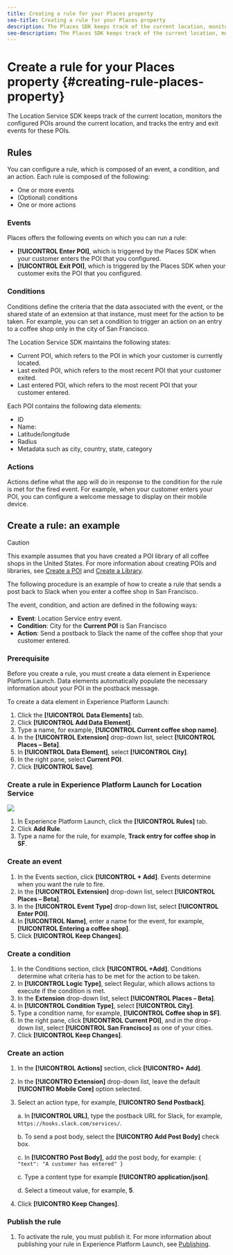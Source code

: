 ```yaml
---
title: Creating a rule for your Places property
seo-title: Creating a rule for your Places property
description: The Places SDK keeps track of the current location, monitors the configured POIs around the current location, and tracks the entry and exit events for these POIs. 
seo-description: The Places SDK keeps track of the current location, monitors the configured POIs around the current location, and tracks the entry and exit events for these POIs. 
---
```


# Create a rule for your Places property {#creating-rule-places-property}

The Location Service SDK keeps track of the current location, monitors the configured POIs around the current location, and tracks the entry and exit events for these POIs.

## Rules

You can configure a rule, which is composed of an event, a condition, and an action. Each rule is composed of the following:

* One or more events
* (Optional) conditions
* One or more actions

### Events

Places offers the following events on which you can run a rule:

* **[!UICONTROL Enter POI]**, which is triggered by the Places SDK when your customer enters the POI that you configured.
* **[!UICONTROL Exit POI]**, which is triggered by the Places SDK when your customer exits the POI that you configured.

### Conditions

Conditions define the criteria that the data associated with the event, or the shared state of an extension at that instance, must meet for the action to be taken. For example, you can set a condition to trigger an action on an entry to a coffee shop only in the city of San Francisco.

The Location Service SDK maintains the following states:

* Current POI, which refers to the POI in which your customer is currently located.
* Last exited POI, which refers to the most recent POI that your customer exited.
* Last entered POI, which refers to the most recent POI that your customer entered.

Each POI contains the following data elements:

* ID 
* Name:
* Latitude/longitude
* Radius
* Metadata such as city, country, state, category

### Actions

Actions define what the app will do in response to the condition for the rule is met for the fired event. For example, when your customer enters your POI, you can configure a welcome message to display on their mobile device.

## Create a rule: an example

>[!CAUTION]
>
>This example assumes that you have created a POI library of all coffee shops in the United States. For more information about creating POIs and libraries, see [Create a POI](https://placesdocs.com/places-services-by-adobe-documentation/places-database-management-1/managing-pois-in-the-places-ui#create-a-poi) and [Create a Library](https://placesdocs.com/places-services-by-adobe-documentation/places-database-management-1/manage-libraries#create-a-library).

The following procedure is an example of how to create a rule that sends a post back to Slack when you enter a coffee shop in San Francisco.

The event, condition, and action are defined in the following ways:

* **Event**: Location Service entry event.
* **Condition**: City for the **Current POI** is San Francisco
* **Action**: Send a postback to Slack the name of the coffee shop that your customer entered.

### Prerequisite

Before you create a rule, you must create a data element in Experience Platform Launch. Data elements automatically populate the necessary information about your POI in the postback message.

To create a data element in Experience Platform Launch:

1. Click the **[!UICONTROL Data Elements]** tab.
2. Click **[!UICONTROL Add Data Element]**.
3. Type a name, for example, **[!UICONTROL Current coffee shop name]**.
4. In the **[!UICONTROL Extension]** drop-down list, select **[!UICONTROL Places – Beta]**.
5. In **[!UICONTROL Data Element]**, select **[!UICONTROL City]**.
6. In the right pane, select **Current POI**.
7. Click **[!UICONTROL Save]**.

### Create a rule in Experience Platform Launch for Location Service

![](//help/assets/create-a-rule.png)

1. In Experience Platform Launch, click the **[!UICONTROL Rules]** tab.
2. Click **Add Rule**.
3. Type a name for the rule, for example, **Track entry for coffee shop in SF**.

### Create an event

1. In the Events section, click **[!UICONTROL + Add]**. Events determine when you want the rule to fire.
2. In the **[!UICONTROL Extension]** drop-down list, select **[!UICONTROL Places – Beta]**.
3. In the **[!UICONTROL Event Type]** drop-down list, select **[!UICONTROL Enter POI]**.
4. In **[!UICONTROL Name]**, enter a name for the event, for example, **[!UICONTROL Entering a coffee shop]**.
5. Click **[!UICONTROL Keep Changes]**.

### Create a condition

1. In the Conditions section, click **[!UICONTROL +Add]**. Conditions determine what criteria has to be met for the action to be taken.
2. In **[!UICONTROL Logic Type]**, select Regular, which allows actions to execute if the condition is met.
3. In the **Extension** drop-down list, select **[!UICONTROL Places – Beta]**.
4. In **[!UICONTROL Condition Type]**, select **[!UICONTROL City]**.
5. Type a condition name, for example, **[!UICONTROL Coffee shop in SF]**.
6. In the right pane, click **[!UICONTROL Current POI]**, and in the drop-down list, select **[!UICONTROL San Francisco]** as one of your cities.
7. Click **[!UICONTROL Keep Changes]**.

### Create an action

1. In the **[!UICONTROL Actions]** section, click **[!UICONTRO+ Add]**.
2. In the **[!UICONTRO Extension]** drop-down list, leave the default **[!UICONTRO Mobile Core]** option selected.
3. Select an action type, for example, **[!UICONTRO Send Postback]**.

   a. In **[!UICONTROL URL]**, type the postback URL for Slack, for example, `https://hooks.slack.com/services/`.

   b. To send a post body, select the **[!UICONTRO Add Post Body]** check box.

   c. In **[!UICONTRO Post Body]**, add the post body, for example: `{ "text": "A customer has entered" }`

   c. Type a content type for example **[!UICONTRO application/json]**.

   d. Select a timeout value, for example, **5**.

4. Click **[!UICONTRO Keep Changes]**.

### Publish the rule

1. To activate the rule, you must publish it. For more information about publishing your rule in Experience Platform Launch, see [Publishing](https://docs.adobelaunch.com/launch-reference/publishing).